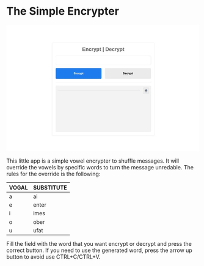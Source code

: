 # The Simple Encrypter

![screenshot](/assets/images/screen.jpg)

This little app is a simple vowel encrypter to shuffle messages. It will override the vowels by specific words to turn the message unredable. The rules for the override is the following:


| VOGAL | SUBSTITUTE |
|-------|------------|
|   a   |     ai     |
|   e   |    enter   |
|   i   |    imes    |
|   o   |    ober    |
|   u   |    ufat    |


Fill the field with the word that you want encrypt or decrypt and press the correct button.
If you need to use the generated word, press the arrow up button to avoid use CTRL+C/CTRL+V.


